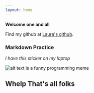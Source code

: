 ```yaml
---
layout: home 
---
```


**Welcome one and all**

Find my github at [Laura's github](https://github.com/laurajones2/laurajones2.github.io.git).

### Markdown Practice

*I have this sticker on my laptop*

![alt text is a funny programming meme](https://i.pinimg.com/originals/4f/54/29/4f5429df5ea6361fa8d3f08dfcdccdf9.jpg)

## **Whelp That's all folks**
